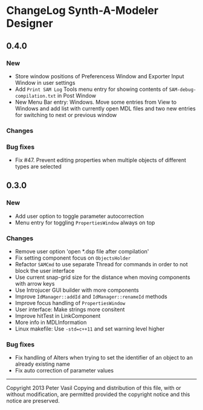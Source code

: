 ChangeLog Synth-A-Modeler Designer
==================================

0.4.0
-----

### New ###

* Store window positions of Preferencess Window and Exporter Input
  Window in user settings
* Add `Print SAM Log` Tools menu entry for showing contents of
  `SAM-debug-compilation.txt` in Post Window
* New Menu Bar entry: Windows. Move some entries from View to Windows
  and add list with currently open MDL files and two new entries for
  switching to next or previous window

### Changes ###


### Bug fixes ###

* Fix #47. Prevent editing properties when multiple objects of different
  types are selected


0.3.0
-----

### New ###

* Add user option to toggle parameter autocorrection
* Menu entry for toggling `PropertiesWindow` always on top

### Changes ###

* Remove user option 'open *.dsp file after compilation'
* Fix setting component focus on `ObjectsHolder`
* Refactor `SAMCmd` to use separate Thread for commands in order to not
  block the user interface
* Use current snap-grid size for the distance when moving components
  with arrow keys
* Use Introjucer GUI builder with more components
* Improve `IdManager::addId` and `IdManager::renameId` methods
* Improve focus handling of `PropertiesWindow`
* User interface: Make strings more consitent
* Improve hitTest in LinkComponent
* More info in MDLInformation
* Linux makefile: Use `-std=c++11` and set warning level higher

### Bug fixes ###

* Fix handling of Alters when trying to set the identifier of an object
  to an already existing name
* Fix auto correction of parameter values


-------------------------------------------------------------------------------

Copyright 2013 Peter Vasil
Copying and distribution of this file, with or without modification, are
permitted provided the copyright notice and this notice are preserved.
